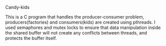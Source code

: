 Candy-kids				

This is a C program that handles the producer-consumer problem, producers(factories) and consumers(kids) are created using pthreads.
I used semaphores and mutex locks to ensure that data manipulation inside the shared buffer will not create any conflicts between threads, and protects the buffer itself.
